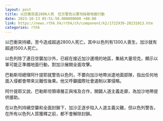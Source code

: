 ```yaml
---
layout: post
title: 以巴衝突逾2800人死　巴方警告以軍勿採取地面行動
date: 2023-10-13 05:51:50.000000000 +08:00
link: https://news.rthk.hk/rthk/ch/component/k2/1722939-20231013.htm
categories: rthk
---
```


以巴衝突持續，至今造成超過2800人死亡。其中以色列有1300人喪生，加沙就有超過1500人死亡。

以色列除了連日空襲加沙外，已經在接近加沙邊境的地區，集結大量坦克，顯示以軍可能正準備地面行動，對加沙展開全面攻擊。

巴勒斯坦總理阿什提耶就警告以色列，不要向加沙地帶派遣地面部隊，指出任何地面入侵都會帶來災難性後果。他又呼籲國際社會遏制以軍侵略。

阿什提耶又說，巴勒斯坦領導層正與埃及合作，開闢人道主義走廊，為加沙地帶提供援助。

在以色列持續空襲和全面封鎖下，加沙正逐步陷入人道主義災難，但以色列警告，在所有以色列人質獲釋之前，都不會解除封鎖。
